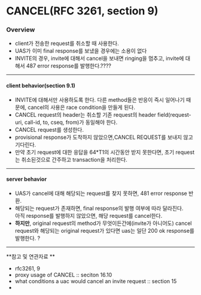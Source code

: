 # CANCEL(RFC 3261, section 9)

### Overview
- client가 전송한 request를 취소할 때 사용한다.
- UAS가 이미 final response를 보냈을 경우에는 소용이 없다
- INVITE의 경우, invite에 대해서 cancel을 보내면 ringing을 멈추고, invite에 대해서 487 error response를 발행한다.????
---

#### client behavior(section 9.1)
- INVITE에 대해서만 사용하도록 한다. 다른 method들은 반응이 즉시 일어나기 때문에, cancel의 사용은 race condition을 만들게 된다.  
- CANCEL request의 header는 취소할 기존 request의 header field(request-uri, call-id, to, cseq, from)가 동일해야 한다.  
- CANCEL request를 생성한다.
- provisional response가 도착하지 않았으면,CANCEL REQUEST를 보내지 않고 기다린다.  
- 만약 초기 request에 대한 응답을 64*T1의 시간동안 받지 못한다면, 초기 request는 취소된것으로 간주하고 transaction을 처리한다.
---

#### server behavior  
- UAS가 cancel에 대해 해당되는 request를 찾지 못하면, 481 error response 반환.  
- 해당되는 request가 존재하면, final response의 발행 여부에 따라 달라진다.  
  아직 response를 발행하지 않았으면, 해당 request를 cancel한다.  
- **하지만**, original request의 method가 무엇이든간에(invite가 아니어도) cancel request와 해당되는 original request가 있다면 uas는 일단 200 ok response를 발행한다. ?
---

**참고 및 연관자료 **
- rfc3261, 9
- proxy usage of CANCEL :: seciton 16.10
- what conditions a uac would cancel an invite request :: section 15
-
